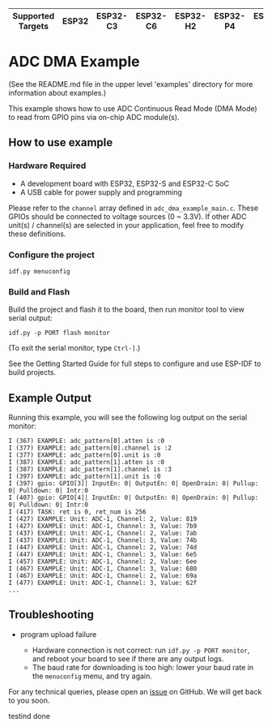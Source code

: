 | Supported Targets | ESP32 | ESP32-C3 | ESP32-C6 | ESP32-H2 | ESP32-P4 | ESP32-S2 | ESP32-S3 |
| ----------------- | ----- | -------- | -------- | -------- | -------- | -------- | -------- |

# ADC DMA Example

(See the README.md file in the upper level 'examples' directory for more information about examples.)

This example shows how to use ADC Continuous Read Mode (DMA Mode) to read from GPIO pins via on-chip ADC module(s).

## How to use example

### Hardware Required

* A development board with ESP32, ESP32-S and ESP32-C SoC
* A USB cable for power supply and programming

Please refer to the `channel` array defined in `adc_dma_example_main.c`. These GPIOs should be connected to voltage sources (0 ~ 3.3V). If other ADC unit(s) / channel(s) are selected in your application,
feel free to modify these definitions.

### Configure the project

```
idf.py menuconfig
```

### Build and Flash

Build the project and flash it to the board, then run monitor tool to view serial output:

```
idf.py -p PORT flash monitor
```

(To exit the serial monitor, type ``Ctrl-]``.)

See the Getting Started Guide for full steps to configure and use ESP-IDF to build projects.

## Example Output

Running this example, you will see the following log output on the serial monitor:
```
I (367) EXAMPLE: adc_pattern[0].atten is :0
I (377) EXAMPLE: adc_pattern[0].channel is :2
I (377) EXAMPLE: adc_pattern[0].unit is :0
I (387) EXAMPLE: adc_pattern[1].atten is :0
I (387) EXAMPLE: adc_pattern[1].channel is :3
I (397) EXAMPLE: adc_pattern[1].unit is :0
I (397) gpio: GPIO[3]| InputEn: 0| OutputEn: 0| OpenDrain: 0| Pullup: 0| Pulldown: 0| Intr:0
I (407) gpio: GPIO[4]| InputEn: 0| OutputEn: 0| OpenDrain: 0| Pullup: 0| Pulldown: 0| Intr:0
I (417) TASK: ret is 0, ret_num is 256
I (427) EXAMPLE: Unit: ADC-1, Channel: 2, Value: 819
I (427) EXAMPLE: Unit: ADC-1, Channel: 3, Value: 7b9
I (437) EXAMPLE: Unit: ADC-1, Channel: 2, Value: 7ab
I (437) EXAMPLE: Unit: ADC-1, Channel: 3, Value: 74b
I (447) EXAMPLE: Unit: ADC-1, Channel: 2, Value: 74d
I (447) EXAMPLE: Unit: ADC-1, Channel: 3, Value: 6e5
I (457) EXAMPLE: Unit: ADC-1, Channel: 2, Value: 6ee
I (467) EXAMPLE: Unit: ADC-1, Channel: 3, Value: 680
I (467) EXAMPLE: Unit: ADC-1, Channel: 2, Value: 69a
I (477) EXAMPLE: Unit: ADC-1, Channel: 3, Value: 62f
...
```

## Troubleshooting

* program upload failure

    * Hardware connection is not correct: run `idf.py -p PORT monitor`, and reboot your board to see if there are any output logs.
    * The baud rate for downloading is too high: lower your baud rate in the `menuconfig` menu, and try again.

For any technical queries, please open an [issue](https://github.com/espressif/esp-idf/issues) on GitHub. We will get back to you soon.


testind done